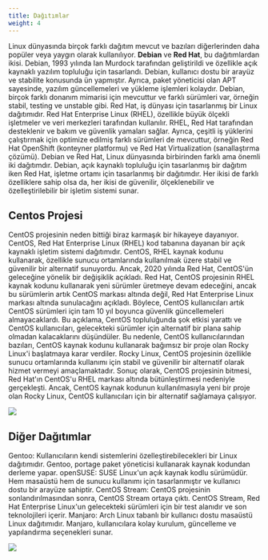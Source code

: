 ```yaml
---
title: Dağıtımlar
weight: 4
---
```


Linux dünyasında birçok farklı dağıtım mevcut ve bazıları diğerlerinden daha popüler veya yaygın olarak kullanılıyor. **Debian** ve **Red Hat**, bu dağıtımlardan ikisi.
Debian, 1993 yılında Ian Murdock tarafından geliştirildi ve özellikle açık kaynaklı yazılım topluluğu için tasarlandı. Debian, kullanıcı dostu bir arayüz ve stabilite konusunda ün yapmıştır. Ayrıca, paket yöneticisi olan APT sayesinde, yazılım güncellemeleri ve yükleme işlemleri kolaydır. Debian, birçok farklı donanım mimarisi için mevcuttur ve farklı sürümleri var, örneğin stabil, testing ve unstable gibi.
Red Hat, iş dünyası için tasarlanmış bir Linux dağıtımıdır. Red Hat Enterprise Linux (RHEL), özellikle büyük ölçekli işletmeler ve veri merkezleri tarafından kullanılır. RHEL, Red Hat tarafından desteklenir ve bakım ve güvenlik yamaları sağlar. Ayrıca, çeşitli iş yüklerini çalıştırmak için optimize edilmiş farklı sürümleri de mevcuttur, örneğin Red Hat OpenShift (konteyner platformu) ve Red Hat Virtualization (sanallaştırma çözümü).
Debian ve Red Hat, Linux dünyasında birbirinden farklı ama önemli iki dağıtımdır. Debian, açık kaynaklı topluluğu için tasarlanmış bir dağıtım iken Red Hat, işletme ortamı için tasarlanmış bir dağıtımdır. Her ikisi de farklı özelliklere sahip olsa da, her ikisi de güvenilir, ölçeklenebilir ve özelleştirilebilir bir işletim sistemi sunar.

## Centos Projesi
CentOS projesinin neden bittiği biraz karmaşık bir hikayeye dayanıyor. CentOS, Red Hat Enterprise Linux (RHEL) kod tabanına dayanan bir açık kaynaklı işletim sistemi dağıtımıdır. CentOS, RHEL kaynak kodunu kullanarak, özellikle sunucu ortamlarında kullanılmak üzere stabil ve güvenilir bir alternatif sunuyordu.
Ancak, 2020 yılında Red Hat, CentOS'ün geleceğine yönelik bir değişiklik açıkladı. Red Hat, CentOS projesinin RHEL kaynak kodunu kullanarak yeni sürümler üretmeye devam edeceğini, ancak bu sürümlerin artık CentOS markası altında değil, Red Hat Enterprise Linux markası altında sunulacağını açıkladı. Böylece, CentOS kullanıcıları artık CentOS sürümleri için tam 10 yıl boyunca güvenlik güncellemeleri almayacaklardı.
Bu açıklama, CentOS topluluğunda şok etkisi yarattı ve CentOS kullanıcıları, gelecekteki sürümler için alternatif bir plana sahip olmadan kalacaklarını düşündüler. Bu nedenle, CentOS kullanıcılarından bazıları, CentOS kaynak kodunu kullanarak bağımsız bir proje olan Rocky Linux'i başlatmaya karar verdiler. Rocky Linux, CentOS projesinin özellikle sunucu ortamlarında kullanımı için stabil ve güvenilir bir alternatif olarak hizmet vermeyi amaçlamaktadır.
Sonuç olarak, CentOS projesinin bitmesi, Red Hat'ın CentOS'u RHEL markası altında bütünleştirmesi nedeniyle gerçekleşti. Ancak, CentOS kaynak kodunun kullanılmasıyla yeni bir proje olan Rocky Linux, CentOS kullanıcıları için bir alternatif sağlamaya çalışıyor.

![](/images/centos.png)

## Diğer Dağıtımlar
Gentoo: Kullanıcıların kendi sistemlerini özelleştirebilecekleri bir Linux dağıtımıdır. Gentoo, portage paket yöneticisi kullanarak kaynak kodundan derleme yapar.
openSUSE: SUSE Linux'un açık kaynak kodlu sürümüdür. Hem masaüstü hem de sunucu kullanımı için tasarlanmıştır ve kullanıcı dostu bir arayüze sahiptir.
CentOS Stream: CentOS projesinin sonlandırılmasından sonra, CentOS Stream ortaya çıktı. CentOS Stream, Red Hat Enterprise Linux'un gelecekteki sürümleri için bir test alanıdır ve son teknolojileri içerir.
Manjaro: Arch Linux tabanlı bir kullanıcı dostu masaüstü Linux dağıtımıdır. Manjaro, kullanıcılara kolay kurulum, güncelleme ve yapılandırma seçenekleri sunar.

![](/images/linux-distros.jpg)
